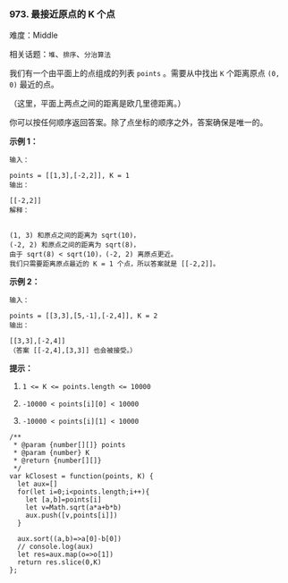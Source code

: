 ### 973. 最接近原点的 K 个点

难度：Middle

相关话题：`堆`、`排序`、`分治算法`

我们有一个由平面上的点组成的列表  `points` 。需要从中找出  `K`  个距离原点  `(0, 0)`  最近的点。



（这里，平面上两点之间的距离是欧几里德距离。）



你可以按任何顺序返回答案。除了点坐标的顺序之外，答案确保是唯一的。







**示例 1：** 





```
输入：

points = [[1,3],[-2,2]], K = 1
输出：

[[-2,2]]
解释：


(1, 3) 和原点之间的距离为 sqrt(10)，
(-2, 2) 和原点之间的距离为 sqrt(8)，
由于 sqrt(8) < sqrt(10)，(-2, 2) 离原点更近。
我们只需要距离原点最近的 K = 1 个点，所以答案就是 [[-2,2]]。

```


**示例 2：** 





```
输入：

points = [[3,3],[5,-1],[-2,4]], K = 2
输出：

[[3,3],[-2,4]]
（答案 [[-2,4],[3,3]] 也会被接受。）

```






**提示：** 




1.  `1 <= K <= points.length <= 10000` 

2.  `-10000 < points[i][0] < 10000` 

3.  `-10000 < points[i][1] < 10000` 






```
/**
 * @param {number[][]} points
 * @param {number} K
 * @return {number[][]}
 */
var kClosest = function(points, K) {
  let aux=[]
  for(let i=0;i<points.length;i++){
    let [a,b]=points[i]
    let v=Math.sqrt(a*a+b*b)
    aux.push([v,points[i]])
  }

  aux.sort((a,b)=>a[0]-b[0])
  // console.log(aux)
  let res=aux.map(o=>o[1])
  return res.slice(0,K)
};



```

